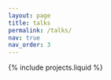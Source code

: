 ```yaml
---
layout: page
title: talks
permalink: /talks/
nav: true
nav_order: 3
---
```


{% include projects.liquid %}